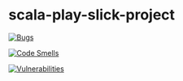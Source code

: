 # scala-play-slick-project
[![Bugs](https://sonarcloud.io/api/project_badges/measure?project=patdem_scala-play-slick-project&metric=bugs)](https://sonarcloud.io/dashboard?id=patdem_scala-play-slick-project)

[![Code Smells](https://sonarcloud.io/api/project_badges/measure?project=patdem_scala-play-slick-project&metric=code_smells)](https://sonarcloud.io/dashboard?id=patdem_scala-play-slick-project)

[![Vulnerabilities](https://sonarcloud.io/api/project_badges/measure?project=patdem_scala-play-slick-project&metric=vulnerabilities)](https://sonarcloud.io/dashboard?id=patdem_scala-play-slick-project)
